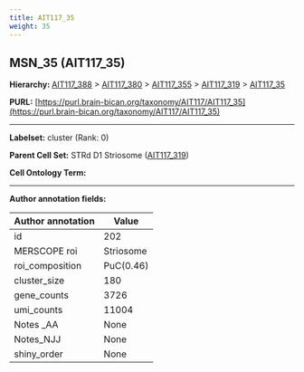 ```yaml
---
title: AIT117_35
weight: 35
---
```

## MSN_35 (AIT117_35)
<b>Hierarchy: </b>
[AIT117_388](../AIT117_388) >
[AIT117_380](../AIT117_380) >
[AIT117_355](../AIT117_355) >
[AIT117_319](../AIT117_319) >
[AIT117_35](../AIT117_35)

**PURL:** [https://purl.brain-bican.org/taxonomy/AIT117/AIT117_35](https://purl.brain-bican.org/taxonomy/AIT117/AIT117_35)

---


**Labelset:** cluster (Rank: 0)

**Parent Cell Set:** STRd D1 Striosome ([AIT117_319](../AIT117_319))



**Cell Ontology Term:** 

[MARKER GENES.]: #


---

[TRANSFERRED ANNOTATIONS.]: #


[AUTHOR ANNOTATION FIELDS.]: #


**Author annotation fields:**

| Author annotation | Value |
|-------------------|-------|
|id|202|
|MERSCOPE roi|Striosome|
|roi_composition|PuC(0.46) | PuR(0.24) | CaH(0.13) | CaB(0.08)|
|cluster_size|180|
|gene_counts|3726|
|umi_counts|11004|
|Notes _AA|None|
|Notes_NJJ|None|
|shiny_order|None|
